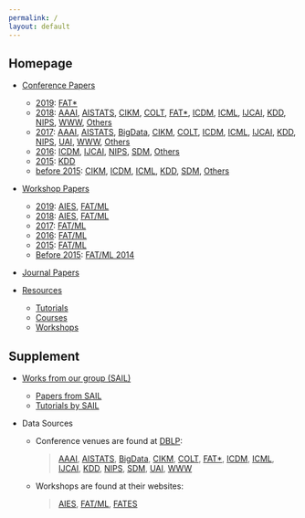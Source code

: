 ```yaml
---
permalink: /
layout: default
---
```


## Homepage

- [Conference Papers](conference.md)
  - [2019](conference.md#2019): [FAT\*](conference.md#fat-2019)
  - [2018](conference.md#2018): [AAAI](conference.md#aaai-2018), [AISTATS](conference.md#aistats-2018), [CIKM](conference.md#cikm-2018), [COLT](conference.md#colt-2018), [FAT\*](conference.md#fat-2018), [ICDM](conference.md#icdm-2018), [ICML](conference.md#icml-2018), [IJCAI](conference.md#ijcai-2018), [KDD](conference.md#kdd-2018), [NIPS](conference.md#nips-2018), [WWW](conference.md#www-2018), [Others](conference.md#others-2018)
  - [2017](conference.md#2017): [AAAI](conference.md#aaai-2017), [AISTATS](conference.md#aistats-2017), [BigData](conference.md#bigdata-2017), [CIKM](conference.md#cikm-2017), [COLT](conference.md#colt-2017), [ICDM](conference.md#icdm-2017), [ICML](conference.md#icml-2017), [IJCAI](conference.md#ijcai-2017), [KDD](conference.md#kdd-2017), [NIPS](conference.md#nips-2017), [UAI](conference.md#uai-2017), [WWW](conference.md#www-2017), [Others](conference.md#others-2017)
  - [2016](conference.md#2016): [ICDM](conference.md#icdm-2016), [IJCAI](conference.md#ijcai-2016), [NIPS](conference.md#nips-2016), [SDM](conference.md#sdm-2016), [Others](conference.md#others-2016)
  - [2015](conference.md#2015): [KDD](conference.md#kdd-2015)
  - [before 2015](conference.md#before-2015): [CIKM](conference.md#cikm-before-2015), [ICDM](conference.md#icdm-before-2015), [ICML](conference.md#icml-before-2015), [KDD](conference.md#kdd-before-2015), [SDM](conference.md#sdm-before-2015), [Others](conference.md#others-before-2015)

- [Workshop Papers](workshop.md)
  - [2019](workshop.md#2019): [AIES](workshop.md#aies-2019), [FAT/ML](workshop.md#fatml-2019)
  - [2018](workshop.md#2018): [AIES](workshop.md#aies-2018), [FAT/ML](workshop.md#fatml-2018)
  - [2017](workshop.md#2017): [FAT/ML](workshop.md#fatml-2017)
  - [2016](workshop.md#2016): [FAT/ML](workshop.md#fatml-2016)
  - [2015](workshop.md#2015): [FAT/ML](workshop.md#fatml-2015)
  - [Before 2015]((workshop.md#before-2015)): [FAT/ML 2014](workshop.md#fatml-2014)

- [Journal Papers](journal.md)

- [Resources](other.md)
  - [Tutorials](other.md#courses)
  - [Courses](other.md#tutorials)
  - [Workshops](other.md#workshops)

## Supplement

- [Works from our group (SAIL)](sail.md)
  - [Papers from SAIL](sail.md##papers-from-sail)
  - [Tutorials by SAIL](sail.md##tutorials-by-sail)

- Data Sources
  - Conference venues are found at [DBLP](https://dblp.uni-trier.de):
    > [AAAI](https://dblp.uni-trier.de/db/conf/aaai/), [AISTATS](https://dblp.uni-trier.de/db/conf/aistats/), [BigData](https://dblp.uni-trier.de/db/conf/bigdataconf/), [CIKM](https://dblp.uni-trier.de/db/conf/cikm/), [COLT](https://dblp.uni-trier.de/db/conf/colt/), [FAT\*](https://dblp.uni-trier.de/db/conf/fat/), [ICDM](https://dblp.uni-trier.de/db/conf/icdm/), [ICML](https://dblp.uni-trier.de/db/conf/icml/), [IJCAI](https://dblp.uni-trier.de/db/conf/ijcai/), [KDD](https://dblp.uni-trier.de/db/conf/kdd/), [NIPS](https://dblp.uni-trier.de/db/conf/nips/), [SDM](https://dblp.uni-trier.de/db/conf/sdm/), [UAI](https://dblp.uni-trier.de/db/conf/uai/), [WWW](https://dblp.uni-trier.de/db/conf/www/)
  - Workshops are found at their websites: 
    > [AIES](http://www.aies-conference.com), [FAT/ML](https://www.fatml.org), [FATES](http://fates19.isti.cnr.it/)
